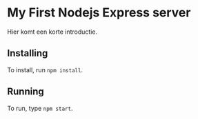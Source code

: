 # My First Nodejs Express server

Hier komt een korte introductie.

## Installing

To install, run `npm install`.

## Running

To run, type `npm start`.
